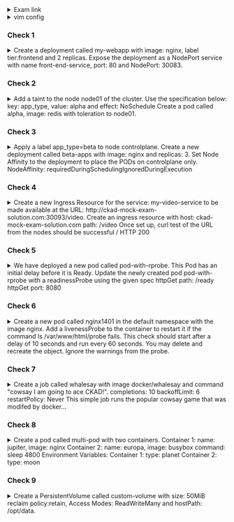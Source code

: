 <details><summary>Exam link</summary>
https://kodekloud.com/topic/mock-exam-2-5/
</p></details>

<details><summary>vim config</summary>
<p>
  
```bash
export dy='--dry-run=client -o yaml' fg='--force --grace-period 0' && \
alias k=kubectl && source <(kubectl completion bash | sed 's/kubectl/k/g') && \
echo "source <(kubectl completion bash)" >> $HOME/.bashrc && \
echo -e 'set et nu sts=2 sw=2 ts=2 ' >> ~/.vimrc
EXPLAINED
set expandtab #never see \t again in your file - expands tab keypresses to space
set number
set softtabstop #of whitespace cols a tab/backspace keypress is worth
set shiftwidth=2 #of whitespace cols a "lvl of indent" is worth
set tabstop=2 #of whitespace cols a tab counts for

```
</p>
</details>

### Check 1 ###
<details><summary>
Create a deployment called my-webapp with image: nginx, label tier:frontend and 2 replicas. Expose the deployment as a NodePort service with name front-end-service, port: 80 and NodePort: 30083.
</summary>
<p>
  
```bash
k create deploy my-webapp --image=nginx --replicas=2
k label deploy my-webapp tier=frontend
vim 1_svc.yml
OR
cat << EOF | k apply -f -
apiVersion: v1
kind: Service
metadata:
  name: front-end-service
spec:
  type: NodePort
  selector:
    tier: frontend
  ports:
    - port: 80
      nodePort: 30083
EOF
OR
k create -f 1_svc.yml
```
</p>
</details>

### Check 2 ###
<details><summary>
Add a taint to the node node01 of the cluster. Use the specification below:
key: app_type, value: alpha and effect: NoSchedule
Create a pod called alpha, image: redis with toleration to node01.
</summary>
<p>
  
```bash
k taint node node01 app_type=alpha:NoSchedule
k run alpha --image=redis $dy > 2.yml
vim 2.yml
apiVersion: v1
kind: Pod 
metadata:
  creationTimestamp: null
  labels:
    run: alpha
  name: alpha
spec:
  tolerations:
  - effect: NoSchedule
    key: app_type
    value: alpha
  containers:
  - image: redis
    name: alpha
k create -f 2.yml

```
</p>
</details>

### Check 3 ###
<details><summary>
Apply a label app_type=beta to node controlplane. Create a new deployment called beta-apps with image: nginx and replicas: 3. Set Node Affinity to the deployment to place the PODs on controlplane only.
NodeAffinity: requiredDuringSchedulingIgnoredDuringExecution
</summary>
<p>
  
```bash
k label node controlplane app_type=beta
k create deploy beta-apps --image=nginx --replicas=3 $dy > 3.yml
vim 3.yml #add below under .spec.template.spec
affinity:
  nodeAffinity:
    requiredDuringSchedulingIgnoredDuringExecution:
      nodeSelectorTerms:
      - matchExpressions:
        - key: app_type
          values: ["beta"]
          operator: In
k create -f 3.yml
```
</p>
</details>

### Check 4 ###
<details><summary>
Create a new Ingress Resource for the service: my-video-service to be made available at the URL: http://ckad-mock-exam-solution.com:30093/video.
Create an ingress resource with host: ckad-mock-exam-solution.com
path: /video
Once set up, curl test of the URL from the nodes should be successful / HTTP 200
</summary>
<p>
  
```bash
k create ingress ingress --rule="ckad-mock-exam-solution.com/video*=my-video-service:8080"

```
</p>
</details>

### Check 5 ###
<details><summary>
We have deployed a new pod called pod-with-rprobe. This Pod has an initial delay before it is Ready. Update the newly created pod pod-with-rprobe with a readinessProbe using the given spec
httpGet path: /ready
httpGet port: 8080
</summary>
<p>
  
```bash
k get pod pod-with-rprobe -o yaml > 5.yml
vim 5.yml
spec:
  containers:
  - env:
    - name: APP_START_DELAY
      value: "180"
    image: kodekloud/webapp-delayed-start
    imagePullPolicy: Always
    name: pod-with-rprobe
    ports:
    - containerPort: 8080
      protocol: TCP 
    readinessProbe:
      httpGet:
        path: /ready
        port: 8080
k delete pod pod-with-rprobe $fg
k create -f 5.yml
```
</p>
</details>

### Check 6 ###
<details><summary>
Create a new pod called nginx1401 in the default namespace with the image nginx. Add a livenessProbe to the container to restart it if the command ls /var/www/html/probe fails. This check should start after a delay of 10 seconds and run every 60 seconds.
You may delete and recreate the object. Ignore the warnings from the probe.
</summary>
<p>
  
```bash
k run nginx1401 --image=nginx $dy > 6.yml
vim 6.yml
apiVersion: v1
kind: Pod 
metadata:
  creationTimestamp: null
  labels:
    run: nginx1401
  name: nginx1401
spec:
  containers:
  - image: nginx
    name: nginx1401
    livenessProbe:
      exec:
        command:
        - ls
        - /var/www/html/probe
      initialDelaySeconds: 10
      periodSeconds: 60
k create -f 6.yml
```
</p>
</details>

### Check 7 ###
<details><summary>
Create a job called whalesay with image docker/whalesay and command "cowsay I am going to ace CKAD!".
completions: 10
backoffLimit: 6
restartPolicy: Never
This simple job runs the popular cowsay game that was modifed by docker…
</summary>
<p>
  
```bash
vim 7.yml
OR
cat << EOF | k apply -f -
apiVersion: batch/v1
kind: Job
metadata:
  name: whalesay
spec:
  completions: 10
  backoffLimit: 6
  template:
    metadata:
      creationTimestamp: null
    spec:
      containers:
      - command:
        - sh 
        - -c
        - "cowsay I am going to ace CKAD!"
        image: docker/whalesay
        name: whalesay
      restartPolicy: Never
EOF
OR
k create -f 7.yml
(optional) docker container run --rm docker/whalesay cowsay I am going to ace CKAD!
```
</p>
</details>

### Check 8 ###
<details><summary>
Create a pod called multi-pod with two containers. 
Container 1: 
name: jupiter, image: nginx
Container 2: 
name: europa, image: busybox
command: sleep 4800
Environment Variables: 
Container 1: 
type: planet
Container 2: 
type: moon
</summary>
<p>
  
```bash
vim 8.yml
OR
cat << EOF | k apply -f -
apiVersion: v1
kind: Pod
metadata:
  creationTimestamp: null
  labels:
    run: multi-pod
  name: multi-pod
spec:
  containers:
  - image: nginx
    name: jupiter
    env:
    - name: type
      value: planet
  - image: busybox
    name: europa
    command: ["/bin/sh","-c","sleep 4800"]
    env:
     - name: type
       value: moon
EOF
OR
k create -f 8.yml
```
</p>
</details>

### Check 9 ###
<details><summary>
Create a PersistentVolume called custom-volume with size: 50MiB reclaim policy:retain, Access Modes: ReadWriteMany and hostPath: /opt/data.
</summary>
<p>
  
```bash
vim 9.yml
OR
cat << EOF | k apply -f -
kind: PersistentVolume
apiVersion: v1
metadata:
  name: custom-volume
spec:
  accessModes: ["ReadWriteMany"]
  capacity:
    storage: 50Mi
  persistentVolumeReclaimPolicy: Retain
  hostPath:
    path: /opt/data
EOF
OR
k create -f 9.yml
```
</p>
</details>
